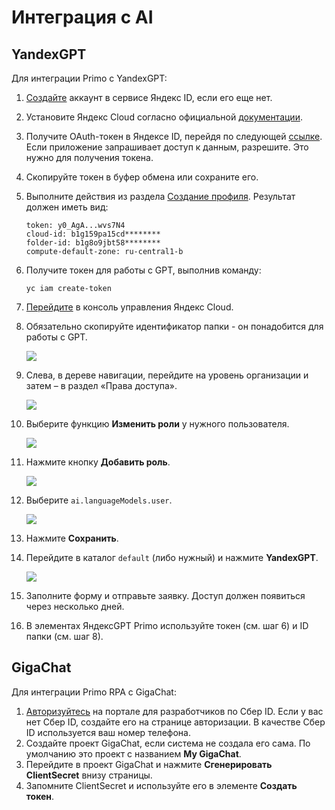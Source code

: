 # Интеграция с AI

## YandexGPT

Для интеграции Primo с YandexGPT:
1.	[Создайте](https://passport.yandex.ru/registration) аккаунт в сервисе Яндекс ID, если его еще нет.
2.	Установите Яндекс Cloud согласно официальной [документации](https://cloud.yandex.ru/ru/docs/cli/quickstart#install). 
3.	Получите OAuth-токен в Яндексе ID, перейдя по следующей [ссылке](https://oauth.yandex.ru/authorize?response_type=token&client_id=1a6990aa636648e9b2ef855fa7bec2fb). Если приложение запрашивает доступ к данным, разрешите. Это нужно для получения токена.
4.	Скопируйте токен в буфер обмена или сохраните его.
5.	Выполните действия из раздела [Создание профиля](https://cloud.yandex.ru/docs/cli/quickstart?#initialize). Результат должен иметь вид:
    ```
    token: y0_AgA...wvs7N4
    cloud-id: b1g159pa15cd********
    folder-id: b1g8o9jbt58********
    compute-default-zone: ru-central1-b
    ```

6.	Получите токен для работы с GPT, выполнив команду:
    ```
    yc iam create-token 
    ```
7.	[Перейдите](https://console.cloud.yandex.ru/cloud) в консоль управления Яндекс Cloud. 
8.	Обязательно скопируйте идентификатор папки - он понадобится для работы с GPT. 

    ![](<../../.gitbook/assets1/>)
    
9.	Слева, в дереве навигации, перейдите на уровень организации и затем – в раздел «Права доступа». 

    ![](<../../.gitbook/assets1/>)

10.	Выберите функцию **Изменить роли** у нужного пользователя.
 
    ![](<../../.gitbook/assets1/>)

11.	Нажмите кнопку **Добавить роль**.
 
    ![](<../../.gitbook/assets1/>)

12.	Выберите `ai.languageModels.user`.
 
    ![](<../../.gitbook/assets1/>)

13.	Нажмите **Сохранить**.
14.	Перейдите в каталог `default` (либо нужный) и нажмите **YandexGPT**.
 
    ![](<../../.gitbook/assets1/>)

15.	Заполните форму и отправьте заявку. Доступ должен появиться через несколько дней.
16.	В элементах ЯндексGPT Primo используйте токен (см. шаг 6) и ID папки (см. шаг 8).

## GigaChat

Для интеграции Primo RPA с GigaChat:
1.	[Авторизуйтесь](https://developers.sber.ru/studio/workspaces/my-space/get/gigachat-api) на портале для разработчиков по Сбер ID. Если у вас нет Сбер ID, создайте его на странице авторизации.  В качестве Сбер ID используется ваш номер телефона. 
2.	Создайте проект GigaChat, если система не создала его сама. По умолчанию это проект с названием **My GigaChat**.
3.	Перейдите в проект GigaChat и нажмите **Сгенерировать ClientSecret** внизу страницы.
4.	Запомните ClientSecret и используйте его в элементе **Создать токен**.  

